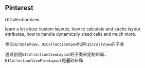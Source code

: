 Pinterest
----------


UICollectionView

learn a lot about custom layouts, how to calculate and cache layout attributes, how to handle dynamically sized cells and much more.

类似`UITableView`，`UICollectionView`也是`UIScrollView`的子类

通过创造`UICollectionViewLayout`的子类来定制布局，`UICollectionViewFlowLayout`是基础布局
